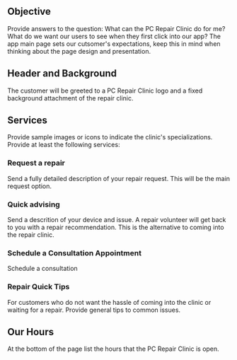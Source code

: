 ## Objective
Provide answers to the question: What can the PC Repair Clinic do for me? What do we want our users to see when they first click into our app? The app main page sets our cutsomer's expectations, keep this in mind when thinking about the page design and presentation.

## Header and Background
The customer will be greeted to a PC Repair Clinic logo and a fixed background attachment of the repair clinic.

## Services
Provide sample images or icons to indicate the clinic's specializations. Provide at least the following services:

### Request a repair
Send a fully detailed description of your repair request. This will be the main request option.

### Quick advising
Send a descrition of your device and issue. A repair volunteer will get back to you with a repair recommendation. This is the alternative to coming into the repair clinic.

### Schedule a Consultation Appointment
Schedule a consultation

### Repair Quick Tips
For customers who do not want the hassle of coming into the clinic or waiting for a repair. Provide general tips to common issues.

## Our Hours
At the bottom of the page list the hours that the PC Repair Clinic is open.